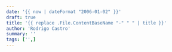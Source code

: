 ```yaml
---
date: '{{ now | dateFormat "2006-01-02" }}'
draft: true
title: '{{ replace .File.ContentBaseName "-" " " | title }}'
author: 'Rodrigo Castro'
summary: ''
tags: ['',]
---
```

